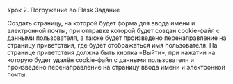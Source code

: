 Урок 2. Погружение во Flask
Задание

Создать страницу, на которой будет форма для ввода имени и электронной почты, 
при отправке которой будет создан cookie-файл с данными пользователя, 
а также будет произведено перенаправление на страницу приветствия, где будет отображаться имя пользователя.
На странице приветствия должна быть кнопка «Выйти», 
при нажатии на которую будет удалён cookie-файл с данными пользователя и 
произведено перенаправление на страницу ввода имени и электронной почты.
